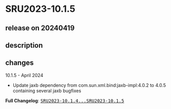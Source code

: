 # SRU2023-10.1.5

## release on 20240419

## description

## changes

10.1.5 - April 2024

* Update jaxb dependency from com.sun.xml.bind:jaxb-impl:4.0.2 to 4.0.5 containing several jaxb bugfixes

<strong>Full Changelog</strong>: <a class="commit-link" href="https://github.com/prowide/prowide-iso20022/compare/SRU2023-10.1.4...SRU2023-10.1.5"><tt>SRU2023-10.1.4...SRU2023-10.1.5</tt></a>

